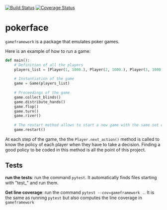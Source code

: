 [![Build Status](https://travis-ci.org/adrienruault/pokerface.svg?branch=master)](https://travis-ci.org/adrienruault/pokerface)
[![Coverage Status](https://coveralls.io/repos/github/adrienruault/pokerface/badge.svg?branch=master)](https://coveralls.io/github/adrienruault/pokerface?branch=master)
# pokerface

`gameframework` is a package that emulates poker games.

Here is an example of how to run a game:

```python
def main():
    # Definition of all the players
    players_list = [Player(1, 1000.), Player(2, 1000.), Player(3, 1000.)]
    
    # Instantiation of the game
    game = Game(players_list)
    
    # Proceedings of the game
    game.collect_blinds()
    game.distribute_hands()
    game.flop()
    game.turn()
    game.river()
    
    # The restart method allows to start a new game with the same set of players
    game.restart()
```

At each step of the game, the the `Player.next_action()` method is called to know the policy of each player when they have to take a decision. Finding a good policy to be coded in this method is all the point of this project.


## Tests

**run the tests**: run the command `pytest`. It automatically finds files starting with "test_" and run them.

**Get line coverage**: run the command `pytest --cov=gameframework .`. It is the same as running `pytest` but also computes the line coverage in `gameframework`
